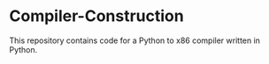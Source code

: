 # Compiler-Construction
This repository contains code for a Python to x86 compiler written in Python.


